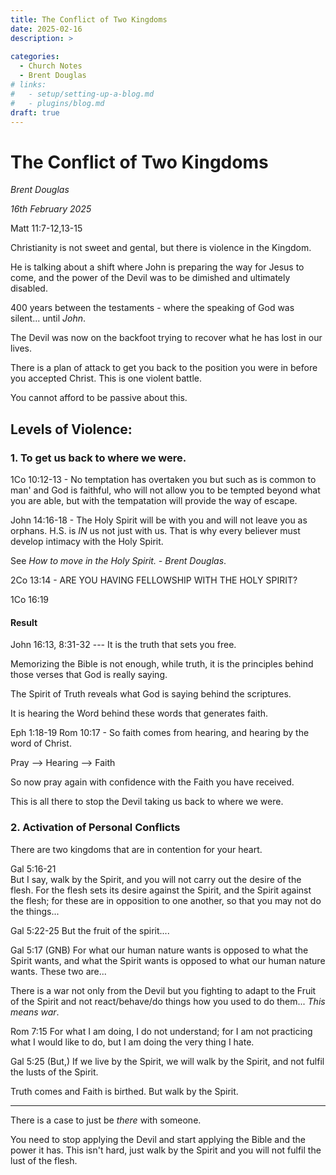 ```yaml
---
title: The Conflict of Two Kingdoms
date: 2025-02-16
description: >
  
categories:
  - Church Notes
  - Brent Douglas
# links:
#   - setup/setting-up-a-blog.md
#   - plugins/blog.md
draft: true 
---
```

# The Conflict of Two Kingdoms

*Brent Douglas*

_16th February 2025_


Matt 11:7-12,13-15

Christianity is not sweet and gental, but there is violence in the Kingdom.

He is talking about a shift where John is preparing the way for Jesus to come, and the power of the Devil was to be dimished and ultimately disabled.

400 years between the testaments - where the speaking of God was silent... until *John*.

The Devil was now on the backfoot trying to recover what he has lost in our lives.

There is a plan of attack to get you back to the position you were in before you accepted Christ.  This is one violent battle.

You cannot afford to be passive about this.

## Levels of Violence:

### 1. To get us back to where we were.

1Co 10:12-13 - No temptation has overtaken you but such as is common to man' and God is faithful, who will not allow you to be tempted beyond what you are able, but with the tempatation will provide the way of escape.

John 14:16-18 - The Holy Spirit will be with you and will not leave you as orphans.  H.S. is *IN* us not just with us.  That is why every believer must develop intimacy with the Holy Spirit.

See _How to move in the Holy Spirit. - Brent Douglas_.

2Co 13:14 - ARE YOU HAVING FELLOWSHIP WITH THE HOLY SPIRIT?

1Co 16:19

#### Result
John 16:13, 8:31-32  --- It is the truth that sets you free.

Memorizing the Bible is not enough, while truth, it is the principles behind those verses that God is really saying.

The Spirit of Truth reveals what God is saying behind the scriptures.

It is hearing the Word behind these words that generates faith.

Eph 1:18-19 
Rom 10:17 - So faith comes from hearing, and hearing by the word of Christ.

Pray --> Hearing --> Faith

So now pray again with confidence with the Faith you have received.

This is all there to stop the Devil taking us back to where we were.

### 2. Activation of Personal Conflicts

There are two kingdoms that are in contention for your heart.

Gal 5:16-21  
    But I say, walk by the Spirit, and you will not carry out the desire of the 
    flesh. For the flesh sets its desire against the Spirit, and the Spirit against 
    the flesh; for these are in opposition to one another, so that you may not do 
    the things... 

Gal 5:22-25 But the fruit of the spirit....

Gal 5:17 (GNB) 
    For what our human nature wants is opposed to what the Spirit wants, and what the 
    Spirit wants is opposed to what our human nature wants.  These two are...

There is a war not only from the Devil but you fighting to adapt to the Fruit of the Spirit and not react/behave/do things how you used to do them... *This means war*.

Rom 7:15
    For what I am doing, I do not understand; for I am not practicing what I would 
    like to do, but I am doing the very thing I hate.

Gal 5:25
    (But,) If we live by the Spirit, we will walk by the Spirit, and not fulfil the lusts of the Spirit.

Truth comes and Faith is birthed.  But walk by the Spirit.

---
There is a case to just be _there_ with someone.

You need to stop applying the Devil and start applying the Bible and the power it has.
This isn't hard, just walk by the Spirit and you will not fulfil the lust of the flesh.










